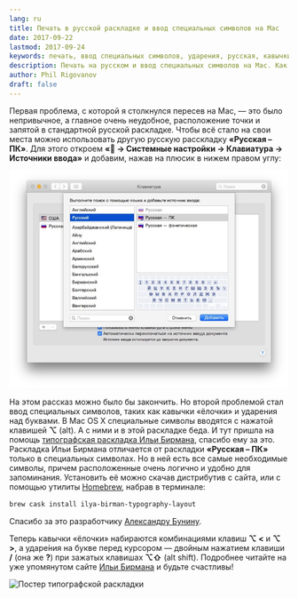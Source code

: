 ```yaml
---
lang: ru
title: Печать в русской раскладке и ввод специальных символов на Mac
date: 2017-09-22
lastmod: 2017-09-24
keywords: печать, ввод специальных символов, ударения, русская, кавычки, ёлочки, раскладка, клавиатура, типографская раскладка, Илья Бирман
description: Печать на русском и ввод специальных символов на Mac. Как ставить ударения. Как ставить кавычки ёлочки. Использование типографской раскладки Ильи Бирмана. 
author: Phil Rigovanov
draft: false
---
```


Первая проблема, с которой я столкнулся пересев на Mac, — это было непривычное, а главное очень неудобное, расположение точки и запятой в стандартной русской раскладке. Чтобы всё стало на свои места можно использовать другую русскую расскладку **«Русская – ПК»**. Для этого откроем **« → Системные настройки → Клавиатура → Источники ввода»** и добавим, нажав на плюсик в нижем правом углу:

![Установка клавиатурной раскладки Русская — ПК](/assets/img/blog/setLayout.jpg)

На этом рассказ можно было бы закончить. Но второй проблемой стал ввод специальных  символов, таких как кавычки «ёлочки» и ударения над буквами. В Mac OS X специальные символы вводятся с нажатой клавишей **⌥** \(alt\). А с ними и в этой раскладке беда. И тут пришла на помощь [типографская раскладка Ильи Бирмана](https://ilyabirman.ru/projects/typography-layout/), спасибо ему за это. Раскладка Ильи Бирмана отличается от раскладки **«Русская – ПК»** только в специальных символах. Но в ней есть все самые необходимые символы, причем расположенные очень логично и удобно для запоминания. Установить её можно скачав дистрибутив с сайта, или с помощью утилиты [Homebrew](https://brew.sh), набрав в терминале:

```sh
brew cask install ilya-birman-typography-layout
```
Спасибо за это разработчику [Александру Бунину](https://github.com/sashkab).

Теперь кавычки «ёлочки» набираются комбинациями клавиш **⌥  <** и **⌥  >**, а ударе́ния на букве перед курсором — двойным нажатием клавиши **/** (она же **?**) при зажатых клавишах **⌥⇧** (alt shift). Подробнее читайте на уже упомянутом сайте [Ильи Бирмана](https://ilyabirman.ru/projects/typography-layout/) и будьте счастливы!

![Постер типографской раскладки](https://ilyabirman.ru/projects/typography-layout/poster/i/typolayout-poster.png)

<script src="https://gist.github.com/a1ip/c4d4e4a9a3d6f694e27d118b48ec6967.js?file=ru_typo_layout.md"></script>
